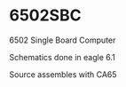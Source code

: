 6502SBC
=======

6502 Single Board Computer

Schematics done in eagle 6.1

Source assembles with CA65